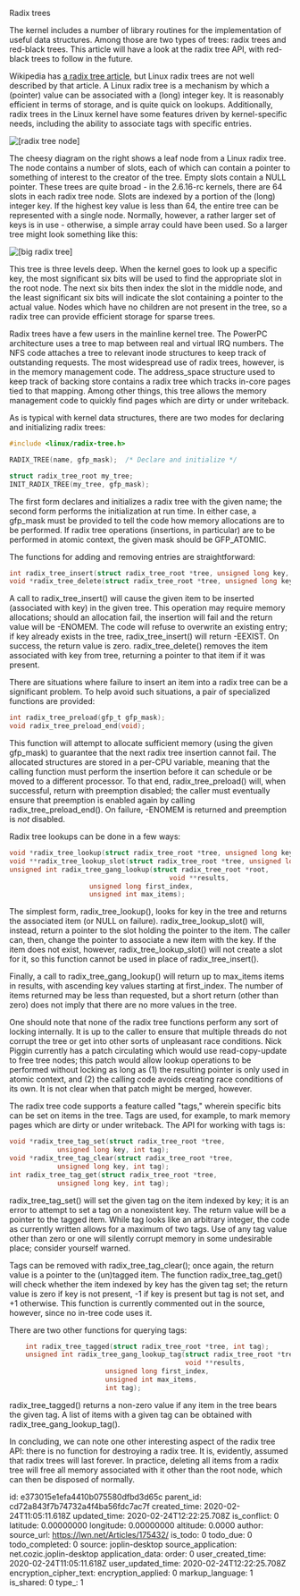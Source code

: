 Radix trees

The kernel includes a number of library routines for the implementation of useful data structures. Among those are two types of trees: radix trees and red-black trees. This article will have a look at the radix tree API, with red-black trees to follow in the future.

Wikipedia has [a radix tree article](http://en.wikipedia.org/wiki/Radix_tree), but Linux radix trees are not well described by that article. A Linux radix tree is a mechanism by which a (pointer) value can be associated with a (long) integer key. It is reasonably efficient in terms of storage, and is quite quick on lookups. Additionally, radix trees in the Linux kernel have some features driven by kernel-specific needs, including the ability to associate tags with specific entries.

![\[radix tree node\]](:/c008ca8ca10240cb850dd68b48b2617b) 

The cheesy diagram on the right shows a leaf node from a Linux radix tree. The node contains a number of slots, each of which can contain a pointer to something of interest to the creator of the tree. Empty slots contain a NULL pointer. These trees are quite broad - in the 2.6.16-rc kernels, there are 64 slots in each radix tree node. Slots are indexed by a portion of the (long) integer key. If the highest key value is less than 64, the entire tree can be represented with a single node. Normally, however, a rather larger set of keys is in use - otherwise, a simple array could have been used. So a larger tree might look something like this:

![\[big radix tree\]](:/1dc8a0b3a0a04d138b2cd2ce3685559a)

This tree is three levels deep. When the kernel goes to look up a specific key, the most significant six bits will be used to find the appropriate slot in the root node. The next six bits then index the slot in the middle node, and the least significant six bits will indicate the slot containing a pointer to the actual value. Nodes which have no children are not present in the tree, so a radix tree can provide efficient storage for sparse trees.

Radix trees have a few users in the mainline kernel tree. The PowerPC architecture uses a tree to map between real and virtual IRQ numbers. The NFS code attaches a tree to relevant inode structures to keep track of outstanding requests. The most widespread use of radix trees, however, is in the memory management code. The address_space structure used to keep track of backing store contains a radix tree which tracks in-core pages tied to that mapping. Among other things, this tree allows the memory management code to quickly find pages which are dirty or under writeback.

As is typical with kernel data structures, there are two modes for declaring and initializing radix trees:

```c
#include <linux/radix-tree.h>

RADIX_TREE(name, gfp_mask);  /* Declare and initialize */

struct radix_tree_root my_tree;
INIT_RADIX_TREE(my_tree, gfp_mask);
```

The first form declares and initializes a radix tree with the given name; the second form performs the initialization at run time. In either case, a gfp_mask must be provided to tell the code how memory allocations are to be performed. If radix tree operations (insertions, in particular) are to be performed in atomic context, the given mask should be GFP_ATOMIC.

The functions for adding and removing entries are straightforward:
```c
int radix_tree_insert(struct radix_tree_root *tree, unsigned long key, void *item);
void *radix_tree_delete(struct radix_tree_root *tree, unsigned long key);
```

A call to radix_tree_insert() will cause the given item to be inserted (associated with key) in the given tree. This operation may require memory allocations; should an allocation fail, the insertion will fail and the return value will be -ENOMEM. The code will refuse to overwrite an existing entry; if key already exists in the tree, radix_tree_insert() will return -EEXIST. On success, the return value is zero. radix_tree_delete() removes the item associated with key from tree, returning a pointer to that item if it was present.

There are situations where failure to insert an item into a radix tree can be a significant problem. To help avoid such situations, a pair of specialized functions are provided:
```c
int radix_tree_preload(gfp_t gfp_mask);
void radix_tree_preload_end(void);
```
This function will attempt to allocate sufficient memory (using the given gfp_mask) to guarantee that the next radix tree insertion cannot fail. The allocated structures are stored in a per-CPU variable, meaning that the calling function must perform the insertion before it can schedule or be moved to a different processor. To that end, radix_tree_preload() will, when successful, return with preemption disabled; the caller must eventually ensure that preemption is enabled again by calling radix_tree_preload_end(). On failure, -ENOMEM is returned and preemption is _not_ disabled.

Radix tree lookups can be done in a few ways:
```c
void *radix_tree_lookup(struct radix_tree_root *tree, unsigned long key);
void **radix_tree_lookup_slot(struct radix_tree_root *tree, unsigned long key);
unsigned int radix_tree_gang_lookup(struct radix_tree_root *root, 
                                        void **results,
					unsigned long first_index, 
					unsigned int max_items);
```
The simplest form, radix_tree_lookup(), looks for key in the tree and returns the associated item (or NULL on failure). radix_tree_lookup_slot() will, instead, return a pointer to the slot holding the pointer to the item. The caller can, then, change the pointer to associate a new item with the key. If the item does not exist, however, radix_tree_lookup_slot() will not create a slot for it, so this function cannot be used in place of radix_tree_insert().

Finally, a call to radix_tree_gang_lookup() will return up to max_items items in results, with ascending key values starting at first_index. The number of items returned may be less than requested, but a short return (other than zero) does not imply that there are no more values in the tree.

One should note that none of the radix tree functions perform any sort of locking internally. It is up to the caller to ensure that multiple threads do not corrupt the tree or get into other sorts of unpleasant race conditions. Nick Piggin currently has a patch circulating which would use read-copy-update to free tree nodes; this patch would allow lookup operations to be performed without locking as long as (1) the resulting pointer is only used in atomic context, and (2) the calling code avoids creating race conditions of its own. It is not clear when that patch might be merged, however.

The radix tree code supports a feature called "tags," wherein specific bits can be set on items in the tree. Tags are used, for example, to mark memory pages which are dirty or under writeback. The API for working with tags is:
```c
void *radix_tree_tag_set(struct radix_tree_root *tree,
			unsigned long key, int tag);
void *radix_tree_tag_clear(struct radix_tree_root *tree,
			unsigned long key, int tag);
int radix_tree_tag_get(struct radix_tree_root *tree,
			unsigned long key, int tag);
```
radix_tree_tag_set() will set the given tag on the item indexed by key; it is an error to attempt to set a tag on a nonexistent key. The return value will be a pointer to the tagged item. While tag looks like an arbitrary integer, the code as currently written allows for a maximum of two tags. Use of any tag value other than zero or one will silently corrupt memory in some undesirable place; consider yourself warned.

Tags can be removed with radix_tree_tag_clear(); once again, the return value is a pointer to the (un)tagged item. The function radix_tree_tag_get() will check whether the item indexed by key has the given tag set; the return value is zero if key is not present, -1 if key is present but tag is not set, and +1 otherwise. This function is currently commented out in the source, however, since no in-tree code uses it.

There are two other functions for querying tags:
```c
    int radix_tree_tagged(struct radix_tree_root *tree, int tag);
    unsigned int radix_tree_gang_lookup_tag(struct radix_tree_root *tree, 
                                            void **results,
					    unsigned long first_index, 
					    unsigned int max_items, 
					    int tag);
```
radix_tree_tagged() returns a non-zero value if any item in the tree bears the given tag. A list of items with a given tag can be obtained with radix_tree_gang_lookup_tag().

In concluding, we can note one other interesting aspect of the radix tree API: there is no function for destroying a radix tree. It is, evidently, assumed that radix trees will last forever. In practice, deleting all items from a radix tree will free all memory associated with it other than the root node, which can then be disposed of normally.

id: e373015e1efa4410b075580dfbd3d65c
parent_id: cd72a843f7b74732a4f4ba56fdc7ac7f
created_time: 2020-02-24T11:05:11.618Z
updated_time: 2020-02-24T12:22:25.708Z
is_conflict: 0
latitude: 0.00000000
longitude: 0.00000000
altitude: 0.0000
author: 
source_url: https://lwn.net/Articles/175432/
is_todo: 0
todo_due: 0
todo_completed: 0
source: joplin-desktop
source_application: net.cozic.joplin-desktop
application_data: 
order: 0
user_created_time: 2020-02-24T11:05:11.618Z
user_updated_time: 2020-02-24T12:22:25.708Z
encryption_cipher_text: 
encryption_applied: 0
markup_language: 1
is_shared: 0
type_: 1